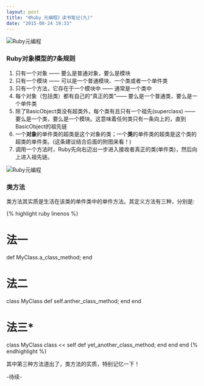 ```yaml
---
layout: post
title: "《Ruby 元编程》读书笔记(九)"
date: "2015-08-24 19:33"
---
```


![Ruby元编程]({{site.IMG_PATH}}/metaprogramming-1.jpg)

### Ruby对象模型的7条规则

1. 只有一个对象 —— 要么是普通对象，要么是模块
2. 只有一个模块 —— 可以是一个普通模块、一个类或者一个单件类
3. 只有一个方法，它存在于一个模块中 —— 通常是一个类中
4. 每个对象（包括类）都有自己的“真正的类”—— 要么是一个普通类，要么是一个单件类
5. 除了BasicObject类没有超类外，每个类有且只有一个祖先(superclass) —— 要么是一个类，要么是一个模块。这意味着任何类只有一条向上的，直到BasicObject的祖先链
6. 一个**对象**的单件类的超类是这个对象的类；一个**类**的单件类的超类是这个类的超类的单件类。(这条建议结合后面的附图来看！)
7. 调用一个方法时，Ruby先向右迈出一步进入接收者真正的类(单件类)，然后向上进入祖先链。

![Ruby元编程]({{site.IMG_PATH}}/ruby-meta-programming-9.jpeg)

### 类方法

类方法其实质是生活在该类的单件类中的单件方法。其定义方法有三种，分别是:

{% highlight ruby linenos %}
# 法一
def MyClass.a_class_method; end


# 法二
class MyClass
    def self.anther_class_method; end
end


# 法三*
class MyClass
    class << self
        def yet_another_class_method; end
    end
end
{% endhighlight %}

其中第三种方法道出了，类方法的实质，特别记忆一下！

-待续-
